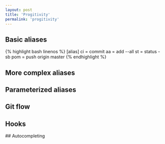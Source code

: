 ```yaml
---
layout: post
title: 'Progitivity'
permalink: 'progitivity'
---
```


## Basic aliases

{% highlight bash linenos %}
[alias]
    ci = commit
    aa = add --all
    st = status -sb
    pom = push origin master
{% endhighlight %}

## More complex aliases

## Parameterized aliases

## Git flow

## Hooks


## Autocompleting